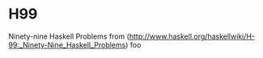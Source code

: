 H99
===

Ninety-nine Haskell Problems
from (http://www.haskell.org/haskellwiki/H-99:_Ninety-Nine_Haskell_Problems)
foo
